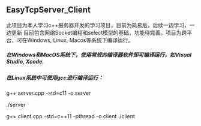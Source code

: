 ## EasyTcpServer_Client
此项目为本人学习c++服务器开发的学习项目，目前为简易版，后续一边学习，一边更新
目前包含网络Socket编程和select模型的基础，功能待完善。项目为跨平台，可在Windows, Linux, Macos等系统下编译运行。

##### 在Windows和MacOS系统下，使用常规的编译器软件即可编译运行，如Visual Studio, Xcode.

##### 在Linux系统中可使用gcc进行编译运行：

g++ server.cpp -std=c11 -o server

./server

g++ client.cpp -std=c++11 -pthread -o client
./client
